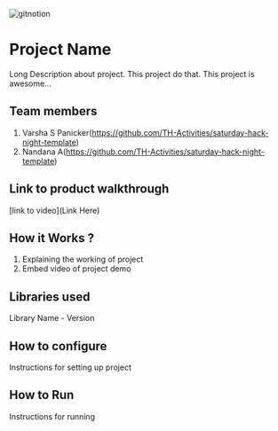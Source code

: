 
![gitnotion](https://github.com/user-attachments/assets/079fdd2e-ba20-4a5b-9801-58448e81d8b9)




# Project Name
Long Description about project. This project do that. This project is awesome...
## Team members
1. Varsha S Panicker(https://github.com/TH-Activities/saturday-hack-night-template)
2. Nandana A(https://github.com/TH-Activities/saturday-hack-night-template)
## Link to product walkthrough
[link to video](Link Here)
## How it Works ?
1. Explaining the working of project
2. Embed video of project demo
## Libraries used
Library Name - Version
## How to configure
Instructions for setting up project
## How to Run
Instructions for running
